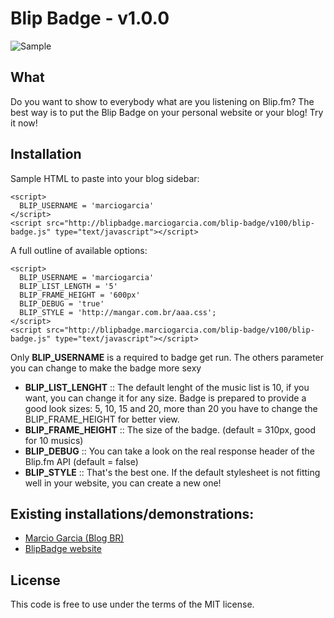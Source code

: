 # Blip Badge - v1.0.0

![Sample](http://blipbadge.marciogarcia.com/images/sample1.png "Sample")

## What

Do you want to show to everybody what are you listening on Blip.fm?
The best way is to put the Blip Badge on your personal website or your blog!
Try it now!


## Installation

Sample HTML to paste into your blog sidebar:

	<script>
	  BLIP_USERNAME = 'marciogarcia'
	</script>
	<script src="http://blipbadge.marciogarcia.com/blip-badge/v100/blip-badge.js" type="text/javascript"></script>

A full outline of available options:

	<script>
	  BLIP_USERNAME = 'marciogarcia'
	  BLIP_LIST_LENGTH = '5'
	  BLIP_FRAME_HEIGHT = '600px'
	  BLIP_DEBUG = 'true'
	  BLIP_STYLE = 'http://mangar.com.br/aaa.css';
	</script>
	<script src="http://blipbadge.marciogarcia.com/blip-badge/v100/blip-badge.js" type="text/javascript"></script>	

Only **BLIP\_USERNAME** is a required to badge get run.
The others parameter you can change to make the badge more sexy

- **BLIP\_LIST\_LENGHT** :: The default lenght of the music list is 10, if you want, you can change it for any size. Badge is prepared to provide a good look sizes: 5, 10, 15 and 20, more than 20 you have to change the BLIP_FRAME_HEIGHT for better view.
- **BLIP\_FRAME\_HEIGHT** :: The size of the badge. (default = 310px, good for 10 musics)
- **BLIP\_DEBUG** :: You can take a look on the real response header of the Blip.fm API (default = false)
- **BLIP\_STYLE** :: That's the best one. If the default stylesheet is not fitting well in your website, you can create a new one!

## Existing installations/demonstrations: 

- [Marcio Garcia (Blog BR)](http://blog.mangar.com.br "Marcio Garcia (Blog BR)")
- [BlipBadge website](http://blipbadge.marciogarcia.com "Blip Badge official website")

## License

This code is free to use under the terms of the MIT license.